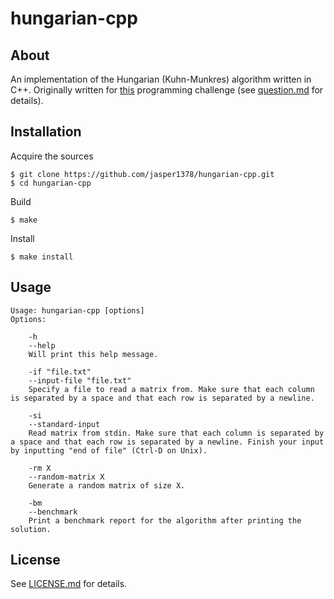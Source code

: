 # hungarian-cpp

## About
An implementation of the Hungarian (Kuhn-Munkres) algorithm written in C++. Originally written for [this](https://www.reddit.com/r/dailyprogrammer/comments/oirb5v/20210712_challenge_398_difficult_matrix_sum/?utm_source=share&utm_medium=web2x&context=3) programming challenge (see [question.md](question.md) for details). 

## Installation
Acquire the sources
```
$ git clone https://github.com/jasper1378/hungarian-cpp.git
$ cd hungarian-cpp
```
Build
```
$ make
```
Install
```
$ make install
```

## Usage
```
Usage: hungarian-cpp [options]
Options:

	-h
	--help
	Will print this help message.

	-if "file.txt"
	--input-file "file.txt"
	Specify a file to read a matrix from. Make sure that each column is separated by a space and that each row is separated by a newline.

	-si
	--standard-input
	Read matrix from stdin. Make sure that each column is separated by a space and that each row is separated by a newline. Finish your input by inputting "end of file" (Ctrl-D on Unix).

	-rm X
	--random-matrix X
	Generate a random matrix of size X.

	-bm
	--benchmark
	Print a benchmark report for the algorithm after printing the solution.
```

## License
See [LICENSE.md](LICENSE.md) for details.
